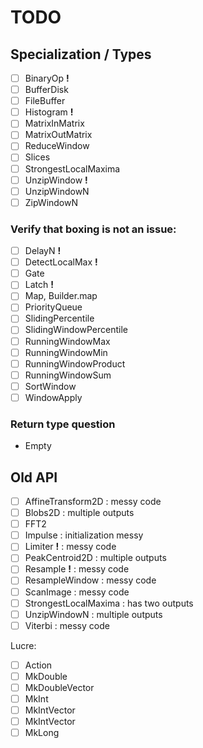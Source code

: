 # TODO

## Specialization / Types

- [ ] BinaryOp          __!__
- [ ] BufferDisk
- [ ] FileBuffer
- [ ] Histogram         __!__
- [ ] MatrixInMatrix
- [ ] MatrixOutMatrix
- [ ] ReduceWindow
- [ ] Slices
- [ ] StrongestLocalMaxima
- [ ] UnzipWindow       __!__
- [ ] UnzipWindowN
- [ ] ZipWindowN

### Verify that boxing is not an issue:

- [ ] DelayN            __!__
- [ ] DetectLocalMax    __!__
- [ ] Gate
- [ ] Latch             __!__
- [ ] Map, Builder.map
- [ ] PriorityQueue
- [ ] SlidingPercentile
- [ ] SlidingWindowPercentile
- [ ] RunningWindowMax
- [ ] RunningWindowMin
- [ ] RunningWindowProduct
- [ ] RunningWindowSum
- [ ] SortWindow
- [ ] WindowApply

### Return type question

- Empty

## Old API

- [ ] AffineTransform2D           : messy code
- [ ] Blobs2D                     : multiple outputs
- [ ] FFT2
- [ ] Impulse                     : initialization messy
- [ ] Limiter               __!__ : messy code
- [ ] PeakCentroid2D              : multiple outputs
- [ ] Resample              __!__ : messy code
- [ ] ResampleWindow              : messy code
- [ ] ScanImage                   : messy code
- [ ] StrongestLocalMaxima        : has two outputs
- [ ] UnzipWindowN                : multiple outputs
- [ ] Viterbi                     : messy code

Lucre:

- [ ] Action
- [ ] MkDouble
- [ ] MkDoubleVector
- [ ] MkInt
- [ ] MkIntVector
- [ ] MkIntVector
- [ ] MkLong
